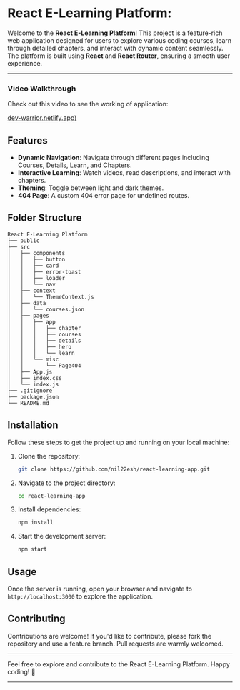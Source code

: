 # React E-Learning Platform:

Welcome to the **React E-Learning Platform**! This project is a feature-rich web application designed for users to explore various coding courses, learn through detailed chapters, and interact with dynamic content seamlessly. The platform is built using **React** and **React Router**, ensuring a smooth user experience.

---

### Video Walkthrough

Check out this video to see the working of application:

[dev-warrior.netlify.app)](dev-warrior.netlify.app)

## Features

- **Dynamic Navigation**: Navigate through different pages including Courses, Details, Learn, and Chapters.
- **Interactive Learning**: Watch videos, read descriptions, and interact with chapters.
- **Theming**: Toggle between light and dark themes.
- **404 Page**: A custom 404 error page for undefined routes.

## Folder Structure

```
React E-Learning Platform
├── public
├── src
│   ├── components
│   │   ├── button
│   │   ├── card
│   │   ├── error-toast
│   │   ├── loader
│   │   └── nav
│   ├── context
│   │   └── ThemeContext.js
│   ├── data
│   │   └── courses.json
│   ├── pages
│   │   ├── app
│   │   │   ├── chapter
│   │   │   ├── courses
│   │   │   ├── details
│   │   │   ├── hero
│   │   │   └── learn
│   │   └── misc
│   │       └── Page404
│   ├── App.js
│   ├── index.css
│   └── index.js
├── .gitignore
├── package.json
└── README.md
```

## Installation

Follow these steps to get the project up and running on your local machine:

1. Clone the repository:

   ```bash
   git clone https://github.com/nil22esh/react-learning-app.git
   ```

2. Navigate to the project directory:

   ```bash
   cd react-learning-app
   ```

3. Install dependencies:

   ```bash
   npm install
   ```

4. Start the development server:

   ```bash
   npm start
   ```

## Usage

Once the server is running, open your browser and navigate to `http://localhost:3000` to explore the application.

## Contributing

Contributions are welcome! If you'd like to contribute, please fork the repository and use a feature branch. Pull requests are warmly welcomed.

---

Feel free to explore and contribute to the React E-Learning Platform. Happy coding! 🎉

---
